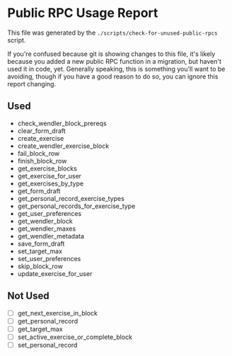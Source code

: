 # Public RPC Usage Report

This file was generated by the `./scripts/check-for-unused-public-rpcs` script.

If you're confused because git is showing changes to this file, it's likely
because you added a new public RPC function in a migration, but haven't used it
in code, yet. Generally speaking, this is something you'll want to be avoiding,
though if you have a good reason to do so, you can ignore this report changing.

## Used

- check_wendler_block_prereqs
- clear_form_draft
- create_exercise
- create_wendler_exercise_block
- fail_block_row
- finish_block_row
- get_exercise_blocks
- get_exercise_for_user
- get_exercises_by_type
- get_form_draft
- get_personal_record_exercise_types
- get_personal_records_for_exercise_type
- get_user_preferences
- get_wendler_block
- get_wendler_maxes
- get_wendler_metadata
- save_form_draft
- set_target_max
- set_user_preferences
- skip_block_row
- update_exercise_for_user

## Not Used

- [ ] get_next_exercise_in_block
- [ ] get_personal_record
- [ ] get_target_max
- [ ] set_active_exercise_or_complete_block
- [ ] set_personal_record

